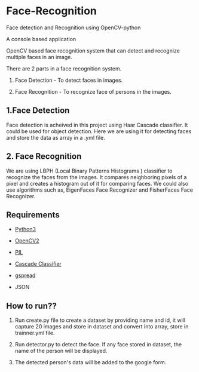 # Face-Recognition
Face detection and Recognition using OpenCV-python

A console based application 

OpenCV based face recognition system that can detect and recognize multiple faces in an image. 

There are 2 parts in a face recognition system.

1. Face Detection - To detect faces in images.

2. Face Recognition - To recognize face of persons in the images.

## 1.Face Detection 

Face detection is acheived in this project using Haar Cascade classifier. It could be used for object detection. Here we are using it for detecting faces and store the data as array in a .yml file. 

## 2. Face Recognition

We are using LBPH (Local Binary Patterns Histograms ) classifier to recognize the faces from the images. It compares neighboring pixels of a pixel and creates a histogram out of it for comparing faces. We could also use algorithms such as, EigenFaces Face Recognizer and FisherFaces Face Recognizer.

## Requirements
- [Python3](https://www.python.org/downloads/)

- [OpenCV2](https://opencv.org/releases/)

- [PIL](https://pypi.org/project/Pillow/)

- [Cascade Classifier](https://github.com/opencv/opencv/tree/master/data/haarcascades)

- [gspread](https://gspread.readthedocs.io/en/latest/)

- JSON

## How to run??

1. Run create.py file to create a dataset by providing name and id, it will capture 20 images and store in dataset and convert into array, store in trainner.yml file.

2. Run detector.py to detect the face. If any face stored in dataset, the name of the person will be displayed.

3. The detected person's data will be added to the google form.
